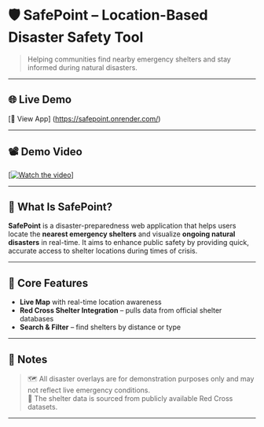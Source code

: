 # 🛡️ SafePoint – Location-Based Disaster Safety Tool

> Helping communities find nearby emergency shelters and stay informed during natural disasters.

---

## 🌐 Live Demo

[🔗 View App] (https://safepoint.onrender.com/)

---

## 📽️ Demo Video

[[![Watch the video](https://img.youtube.com/vi/aB2rNoRmqvo/maxresdefault.jpg)](https://youtu.be/aB2rNoRmqvo)]

---

## 🧭 What Is SafePoint?

**SafePoint** is a disaster-preparedness web application that helps users locate the **nearest emergency shelters** and visualize **ongoing natural disasters** in real-time. It aims to enhance public safety by providing quick, accurate access to shelter locations during times of crisis.

---

## 🚨 Core Features

-  **Live Map** with real-time location awareness
-  **Red Cross Shelter Integration** – pulls data from official shelter databases
-  **Search & Filter** – find shelters by distance or type

---

## 📝 Notes

> 🗺️ All disaster overlays are for demonstration purposes only and may not reflect live emergency conditions.  
> 🧪 The shelter data is sourced from publicly available Red Cross datasets.

---
